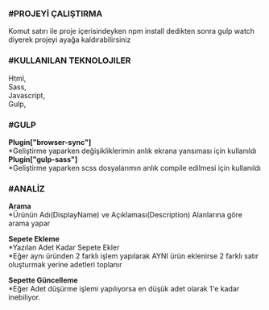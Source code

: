 <h3>#PROJEYİ ÇALIŞTIRMA</h3>
Komut satırı ile proje içerisindeyken npm install dedikten sonra gulp watch diyerek projeyi ayağa kaldırabilirsiniz

<h3>#KULLANILAN TEKNOLOJILER</h3>
Html,<br/>
Sass,<br/>
Javascript,<br/>
Gulp,<br/>

<h3>#GULP</h3>
<b>Plugin["browser-sync"]</b><br/>
 *Geliştirme yaparken değişikliklerimin anlık ekrana yansıması için kullanıldı<br/>
<b>Plugin["gulp-sass"]</b><br/>
 *Geliştirme yaparken scss dosyalarımın anlık compile edilmesi için kullanıldı


<h3>#ANALİZ</h3>

<b>Arama</b><br/>
*Ürünün Adı(DisplayName) ve Açıklaması(Description) Alanlarına göre arama yapar<br/>

<b>Sepete Ekleme</b><br/>
*Yazılan Adet Kadar Sepete Ekler<br/>
*Eğer aynı üründen 2 farklı işlem yapılarak AYNI ürün eklenirse 2 farklı satır oluşturmak yerine adetleri toplanır<br/>

<b>Sepette Güncelleme</b><br/>
*Eğer Adet düşürme işlemi yapılıyorsa en düşük adet olarak 1'e kadar inebiliyor.<br/>
